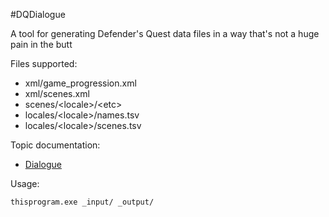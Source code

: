#DQDialogue

A tool for generating Defender's Quest data files in a way that's not a huge pain in the butt

Files supported:

* xml/game_progression.xml
* xml/scenes.xml
* scenes/\<locale\>/\<etc\>
* locales/\<locale\>/names.tsv
* locales/\<locale\>/scenes.tsv

Topic documentation:

* [Dialogue](/DQDialogue/docs/00_DIALOGUE.md)

Usage:

  ```thisprogram.exe _input/ _output/```
